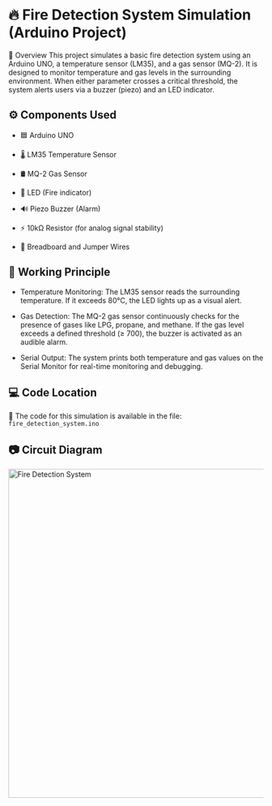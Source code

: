 # 🔥 Fire Detection System Simulation (Arduino Project)
📌 Overview
This project simulates a basic fire detection system using an Arduino UNO, a temperature sensor (LM35), and a gas sensor (MQ-2). It is designed to monitor temperature and gas levels in the surrounding environment. When either parameter crosses a critical threshold, the system alerts users via a buzzer (piezo) and an LED indicator.

## ⚙️ Components Used
- 🟦 Arduino UNO

- 🌡️ LM35 Temperature Sensor

- 🛢️ MQ-2 Gas Sensor

- 🔴 LED (Fire indicator)

- 🔊 Piezo Buzzer (Alarm)

- ⚡ 10kΩ Resistor (for analog signal stability)

- 🧪 Breadboard and Jumper Wires

## 🧠 Working Principle
- Temperature Monitoring:
The LM35 sensor reads the surrounding temperature. If it exceeds 80°C, the LED lights up as a visual alert.

- Gas Detection:
The MQ-2 gas sensor continuously checks for the presence of gases like LPG, propane, and methane. If the gas level exceeds a defined threshold (≥ 700), the buzzer is activated as an audible alarm.

- Serial Output:
The system prints both temperature and gas values on the Serial Monitor for real-time monitoring and debugging.

## 💻 Code Location
🔸 The code for this simulation is available in the file: `fire_detection_system.ino`

## 📷 Circuit Diagram
<img width="1338" height="649" alt="Fire Detection System" src="https://github.com/user-attachments/assets/4772f9b8-125e-46f9-9029-931d9a460f20" />



